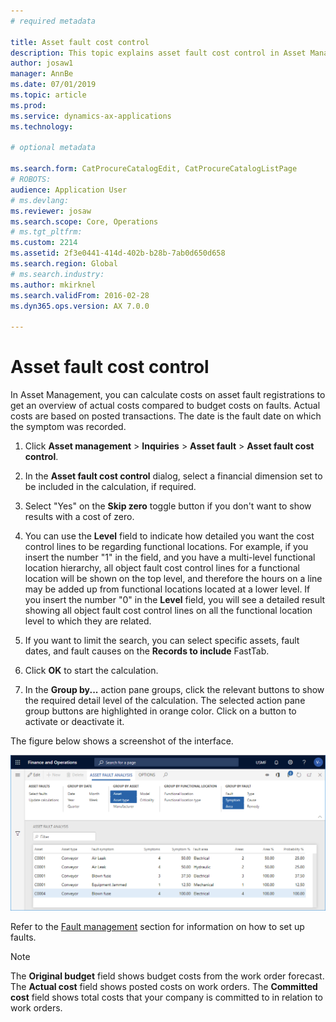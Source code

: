```yaml
---
# required metadata

title: Asset fault cost control
description: This topic explains asset fault cost control in Asset Management.
author: josaw1
manager: AnnBe
ms.date: 07/01/2019
ms.topic: article
ms.prod: 
ms.service: dynamics-ax-applications
ms.technology: 

# optional metadata

ms.search.form: CatProcureCatalogEdit, CatProcureCatalogListPage
# ROBOTS: 
audience: Application User
# ms.devlang: 
ms.reviewer: josaw
ms.search.scope: Core, Operations
# ms.tgt_pltfrm: 
ms.custom: 2214
ms.assetid: 2f3e0441-414d-402b-b28b-7ab0d650d658
ms.search.region: Global
# ms.search.industry: 
ms.author: mkirknel
ms.search.validFrom: 2016-02-28
ms.dyn365.ops.version: AX 7.0.0

---
```


# Asset fault cost control

In Asset Management, you can calculate costs on asset fault registrations to get an overview of actual costs compared to budget costs on faults. Actual costs are based on posted transactions. The date is the fault date on which the symptom was recorded.

1. Click **Asset management** > **Inquiries** > **Asset fault** > **Asset fault cost control**.

2. In the **Asset fault cost control** dialog, select a financial dimension set to be included in the calculation, if required.

4. Select "Yes" on the **Skip zero** toggle button if you don't want to show results with a cost of zero.

5. You can use the **Level** field to indicate how detailed you want the cost control lines to be regarding functional locations. For example, if you insert the number "1" in the field, and you have a multi-level functional location  hierarchy, all object fault cost control lines for a functional location will be shown on the top level, and therefore the hours on a line may be added up from functional locations located at a lower level. If you insert the number "0" in the **Level** field, you will see a detailed result showing all object fault cost control lines on all the functional location level to which they are related.

6. If you want to limit the search, you can select specific assets, fault dates, and fault causes on the **Records to include** FastTab.

7. Click **OK** to start the calculation.

8. In the **Group by...** action pane groups, click the relevant buttons to show the required detail level of the calculation. The selected action pane group buttons are highlighted in orange color. Click on a button to activate or deactivate it.

The figure below shows a screenshot of the interface.

![Figure 1](media/09-controlling-and-reporting.png)

Refer to the [Fault management](../setup-for-work-orders/fault-management.md) section for information on how to set up faults.

>[!NOTE]
>The **Original budget** field shows budget costs from the work order forecast. The **Actual cost** field shows posted costs on work orders. The **Committed cost** field shows total costs that your company is committed to in relation to work orders.
